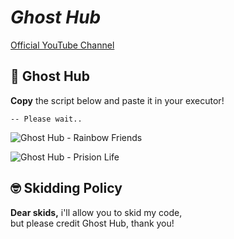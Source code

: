 # _Ghost Hub_
[Official YouTube Channel](https://www.youtube.com/@ghosthubrbx)

## 💉 Ghost Hub
**Copy** the script below and paste it in your executor!
```
-- Please wait..
```

![Ghost Hub - Rainbow Friends](https://user-images.githubusercontent.com/121834227/210286304-4a328aa6-e504-445e-ae09-d9c01e7c7f8c.PNG)

![Ghost Hub - Prision Life](https://user-images.githubusercontent.com/121834227/210286324-2dc32611-6bcc-4a32-bd6b-0505127609d9.png)



## 🤓 Skidding Policy
**Dear skids,** i'll allow you to skid my code, <br>
but please credit Ghost Hub, thank you!
